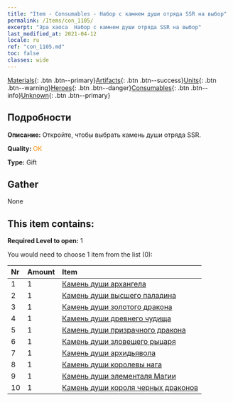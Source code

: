 ```yaml
---
title: "Item - Consumables - Набор с камнем души отряда SSR на выбор"
permalink: /Items/con_1105/
excerpt: "Эра хаоса  Набор с камнем души отряда SSR на выбор"
last_modified_at: 2021-04-12
locale: ru
ref: "con_1105.md"
toc: false
classes: wide
---
```

 [Materials](/ru/Items/){: .btn .btn--primary}[Artifacts](/ru/Items/Artifacts/){: .btn .btn--success}[Units](/ru/Items/Units/){: .btn .btn--warning}[Heroes](/ru/Items/Heroes/){: .btn .btn--danger}[Consumables](/ru/Items/Consumables/){: .btn .btn--info}[Unknown](/ru/Items/Unknown/){: .btn .btn--primary}

## Подробности
 **Описание:** Откройте, чтобы выбрать камень души отряда SSR.

 **Quality:** <span style="color: #FF8C00">OK</span>

 **Type:** Gift

## Gather

  None

## This item contains:

 **Required Level to open:** 1

 You would need to choose 1 item from the list (0):

  | Nr | Amount |     Item    |
  |:---|:-------|:------------|
  | 1 | 1 | [Камень души архангела](/ru/Items/unt_288/) | 
  | 2 | 1 | [Камень души высшего паладина](/ru/Items/unt_289/) | 
  | 3 | 1 | [Камень души золотого дракона](/ru/Items/unt_295/) | 
  | 4 | 1 | [Камень души древнего чудища](/ru/Items/unt_311/) | 
  | 5 | 1 | [Камень души призрачного дракона](/ru/Items/unt_303/) | 
  | 6 | 1 | [Камень души зловещего рыцаря](/ru/Items/unt_302/) | 
  | 7 | 1 | [Камень души архидьявола](/ru/Items/unt_318/) | 
  | 8 | 1 | [Камень души королевы нага](/ru/Items/unt_325/) | 
  | 9 | 1 | [Камень души элементаля Магии](/ru/Items/unt_347/) | 
  | 10 | 1 | [Камень души короля черных драконов](/ru/Items/unt_334/) | 

